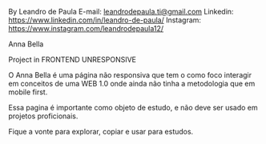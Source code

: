 By Leandro de Paula
E-mail: leandrodepaula.ti@gmail.com
Linkedin: https://www.linkedin.com/in/leandro-de-paula/
Instagram: https://www.instagram.com/leandrodepaula12/

Anna Bella

Project in FRONTEND UNRESPONSIVE

O Anna Bella é uma página não responsiva que tem o como foco interagir em conceitos de uma WEB 1.0 onde ainda não tinha a metodologia que em mobile first. 

Essa pagina é importante como objeto de estudo, e não deve ser usado em projetos proficionais.

Fique a vonte para explorar, copiar e usar para estudos.


